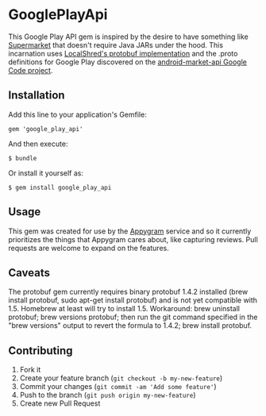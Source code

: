 # GooglePlayApi

This Google Play API gem is inspired by the desire to have
something like [Supermarket](https://github.com/jberkel/supermarket)
that doesn't require Java JARs under the hood. This incarnation
uses [LocalShred's protobuf implementation](https://github.com/localshred/protobuf)
and the .proto definitions for Google Play discovered on the
[android-market-api Google Code project](https://code.google.com/p/android-market-api).

## Installation

Add this line to your application's Gemfile:

    gem 'google_play_api'

And then execute:

    $ bundle

Or install it yourself as:

    $ gem install google_play_api

## Usage

This gem was created for use by the [Appygram](https://www.appygram.com)
service and so it currently prioritizes the things that Appygram cares
about, like capturing reviews. Pull requests are welcome to expand on
the features.

## Caveats

The protobuf gem currently requires binary protobuf 1.4.2 installed (brew
install protobuf, sudo apt-get install protobuf) and is not yet
compatible with 1.5. Homebrew at least will try to install 1.5.
Workaround: brew uninstall protobuf; brew versions protobuf; then run
the git command specified in the "brew versions" output to revert the
formula to 1.4.2; brew install protobuf.

## Contributing

1. Fork it
2. Create your feature branch (`git checkout -b my-new-feature`)
3. Commit your changes (`git commit -am 'Add some feature'`)
4. Push to the branch (`git push origin my-new-feature`)
5. Create new Pull Request

